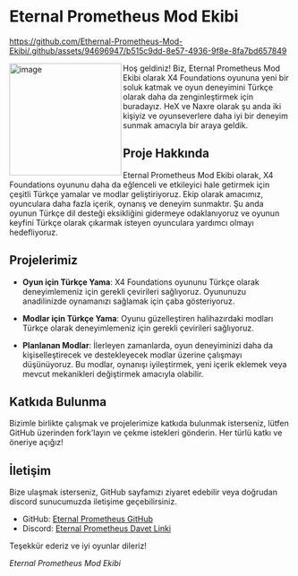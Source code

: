 # Eternal Prometheus Mod Ekibi

https://github.com/Ethernal-Prometheus-Mod-Ekibi/.github/assets/94696947/b515c9dd-8e57-4936-9f8e-8fa7bd657849

<img align="left" width="200" height="200" src="https://github.com/Ethernal-Prometheus-Mod-Ekibi/.github/assets/94696947/d5f6a253-a492-4b94-8245-e9743836e4f7" alt="image" />
Hoş geldiniz! Biz, Eternal Prometheus Mod Ekibi olarak X4 Foundations oyununa yeni bir soluk katmak ve oyun deneyimini Türkçe olarak daha da zenginleştirmek için buradayız. HeX ve Naxre olarak şu anda iki kişiyiz ve oyunseverlere daha iyi bir deneyim sunmak amacıyla bir araya geldik.

## Proje Hakkında

Eternal Prometheus Mod Ekibi olarak, X4 Foundations oyununu daha da eğlenceli ve etkileyici hale getirmek için çeşitli Türkçe yamalar ve modlar geliştiriyoruz. Ekip olarak amacımız, oyunculara daha fazla içerik, oynanış ve deneyim sunmaktır. Şu anda oyunun Türkçe dil desteği eksikliğini gidermeye odaklanıyoruz ve oyunun keyfini Türkçe olarak çıkarmak isteyen oyunculara yardımcı olmayı hedefliyoruz.

## Projelerimiz

- **Oyun için Türkçe Yama**: X4 Foundations oyununu Türkçe olarak deneyimlemeniz için gerekli çevirileri sağlıyoruz. Oyununuzu anadilinizde oynamanızı sağlamak için çaba gösteriyoruz.

- **Modlar için Türkçe Yama**: Oyunu güzelleştiren halihazırdaki modları Türkçe olarak deneyimlemeniz için gerekli çevirileri sağlıyoruz.

- **Planlanan Modlar**: İlerleyen zamanlarda, oyun deneyiminizi daha da kişiselleştirecek ve destekleyecek modlar üzerine çalışmayı düşünüyoruz. Bu modlar, oynanışı iyileştirmek, yeni içerik eklemek veya mevcut mekanikleri değiştirmek amacıyla olabilir.

## Katkıda Bulunma

Bizimle birlikte çalışmak ve projelerimize katkıda bulunmak isterseniz, lütfen GitHub üzerinden fork'layın ve çekme istekleri gönderin. Her türlü katkı ve öneriye açığız!

## İletişim

Bize ulaşmak isterseniz, GitHub sayfamızı ziyaret edebilir veya doğrudan discord sunucumuzda iletişime geçebilirsiniz.

- GitHub: [Eternal Prometheus GitHub](https://github.com/Ethernal-Prometheus-Mod-Ekibi)
- Discord: [Eternal Prometheus Davet Linki](https://discord.gg/zSJMF774ex)

Teşekkür ederiz ve iyi oyunlar dileriz!

*Eternal Prometheus Mod Ekibi*
